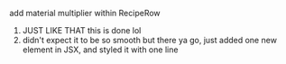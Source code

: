 add material multiplier within RecipeRow
1. JUST LIKE THAT this is done lol
2. didn't expect it to be so smooth but there ya go, just added one new element in JSX, and styled it with one line